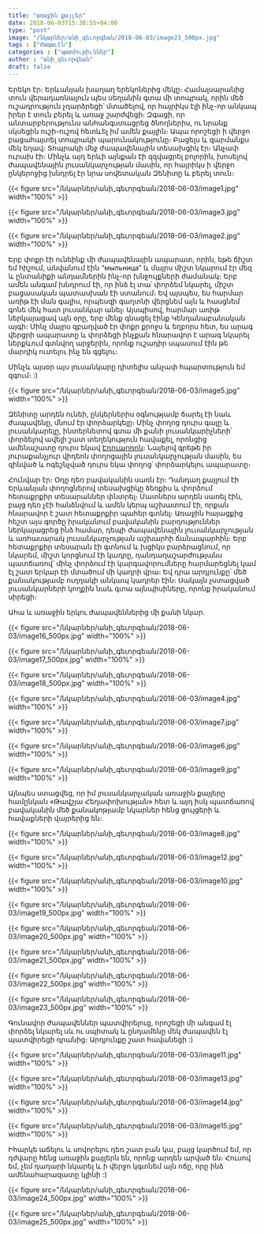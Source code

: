 ```yaml
---
title: "առաջին քայլեր"
date: 2018-06-03T15:38:55+04:00
type: "post"
image: "/նկարներ/անի_գեւորգեան/2018-06-03/image23_500px.jpg"
tags : ["ժապաւէն"]
categories : ["պատմութիւններ"]
author : "անի_գեւորգեան"
draft: false
---
```


Երեկո էր։ Երևանյան խաղաղ երեկոներից մեկը։ Համալսարանից տուն վերադառնալուն պես սեղանին գտա մի տոպրակ, որին մեծ ուշադրություն չդարձրեցի՝ մտածելով, որ հայրիկս էլի ինչ-որ անկապ իրեր է տուն բերել և առաջ շարժվեցի։ Զգացի, որ անտարբերությունս անհանգստացրեց ծնողներիս, ու նրանք սկսեցին ուշի-ուշով հետևել իմ ամեն քայլին։ Ապա որոշեցի ի վերջո բացահայտել տոպրակի պարունակությունը։ Բացելս և զարմանքս մեկ եղավ։ Տոպրակի մեջ ժապավենային տեսախցիկ էր։ Անչափ ուրախ էի։ Մինչև այդ երևի այնքան էի զզվացրել բոլորին, խոսելով ժապավենային լուսանկարչության մասին, որ հայրիկս ի վերջո ընկերոջից խնդրել էր նրա սովետական Զենիտը և բերել տուն։
<!--more-->
{{< figure src="/նկարներ/անի_գեւորգեան/2018-06-03/image1.jpg" width="100%" >}}

{{< figure src="/նկարներ/անի_գեւորգեան/2018-06-03/image3.jpg" width="100%" >}}

{{< figure src="/նկարներ/անի_գեւորգեան/2018-06-03/image2.jpg" width="100%" >}}

Երբ փոքր էի ունեինք մի ժապավենային ապարատ, որին, եթե ճիշտ եմ հիշում, անվանում էին “мыльница” և մայրս միշտ նկարում էր մեզ և ընտանիքի անդամներին ինչ-որ խնջույքների ժամանակ։ Երբ ամեն անգամ խնդրում էի, որ ինձ էլ տա՝ փորձեմ նկարել, միշտ բացասական պատասխան էի ստանում։ Եվ այսպես, ես հարմար առիթ էի ման գալիս, որպեսզի գաղտնի վերցնեմ այն և հասցնեմ գոնե մեկ հատ լուսանկար անել։ Այսպիսով, հարմար առիթ ներկայացավ այն օրը, երբ մենք գնացել էինք Կենդանաբանական այգի։ Մինչ մայրս զբաղված էր փոքր քրոջս և եղբորս հետ, ես արագ վերցրի ապարատը և փորձեցի ինչքան հնարավոր է արագ նկարել ներքևում գտնվող արջերին, որոնք ուշադիր սպասում էին թե մարդիկ ուտելու ինչ են գցելու։

Մինչև այսօր այս լուսանկարը դիտելիս անչափ հպարտություն եմ զգում։ :)

{{< figure src="/նկարներ/անի_գեւորգեան/2018-06-03/image5.jpg" width="100%" >}}

Զենիտը արդեն ունեի, ընկերներիս օգնությամբ ճարել էի նաև ժապավենը, մնում էր փորձարկելը։ Մինչ փողոց դուրս գալը և լուսանկարելը, ինտերնետով գտա մի քանի լուսանկարիչների՝ փորձելով ավելի շատ տեղեկություն հավաքել, որոնցից ամենաշատը դուրս եկավ [Էդուարդոն](https://www.youtube.com/user/ProfetaParanoia/)։ Նայելով գրեթե իր յուրաքանչյուր վիդեոն փողոցային լուսանկարչության մասին, ես զինված և ոգեշնչված դուրս եկա փողոց՝ փորձարկելու ապարատը։

Հունվար էր։ Օդը դեռ բավականին սառն էր։ Դանդաղ քայլում էի Երևանյան փողոցներով տեսախցիկը ձեռքիս և փորձում հետաքրքիր տեսարաններ փնտրել։ Մատներս արդեն սառել էին, բայց դեռ չէի հանձնվում և ամեն կերպ աշխատում էի, որքան հնարավոր է շատ հետաքրքիր պահեր գտնել։ Առաջին հայացքից հեշտ այս գործը իրականում բավականին բարդություններ ներկայացրեց ինձ համար, դեպի ժապավենային լուսանկարչության և առհասարակ լուսանկարչության աշխարհի ճանապարհին։ Երբ հետաքրքիր տեսարան էի գտնում և խցիկս բարձրացնում, որ նկարեմ, միշտ կորցնում էի կադրը, դանդաղաշարժությանս պատճառով՝ մինչ փորձում էի կարգավորումները հարմարեցնել կամ էլ շատ երկար էի մտածում մի կադրի վրա։ Եվ դրա արդյունքը՝  մեծ քանակությամբ ուղղակի անկապ կադրեր էին։ Սակայն չստացված լուսանկարների կողքին նաև գտա այնպիսիները, որոնք իրականում սիրեցի։

Ահա և առաջին երկու ժապավեններից մի քանի նկար․


{{< figure src="/նկարներ/անի_գեւորգեան/2018-06-03/image16_500px.jpg" width="100%" >}}

{{< figure src="/նկարներ/անի_գեւորգեան/2018-06-03/image17_500px.jpg" width="100%" >}}

{{< figure src="/նկարներ/անի_գեւորգեան/2018-06-03/image18_500px.jpg" width="100%" >}}

{{< figure src="/նկարներ/անի_գեւորգեան/2018-06-03/image4.jpg" width="100%" >}}

{{< figure src="/նկարներ/անի_գեւորգեան/2018-06-03/image7.jpg" width="100%" >}}

{{< figure src="/նկարներ/անի_գեւորգեան/2018-06-03/image6.jpg" width="100%" >}}

{{< figure src="/նկարներ/անի_գեւորգեան/2018-06-03/image9.jpg" width="100%" >}}

Այնպես ստացվեց, որ իմ լուսանկարչական առաջին քայլերը համընկան «Թավշյա Հեղափոխության» հետ և այդ իսկ պատճառով բավականին մեծ քանակոթյամբ նկարներ հենց ցույցերի  և հավաքների վայրերից են։


{{< figure src="/նկարներ/անի_գեւորգեան/2018-06-03/image8.jpg" width="100%" >}}

{{< figure src="/նկարներ/անի_գեւորգեան/2018-06-03/image12.jpg" width="100%" >}}

{{< figure src="/նկարներ/անի_գեւորգեան/2018-06-03/image10.jpg" width="100%" >}}

{{< figure src="/նկարներ/անի_գեւորգեան/2018-06-03/image19_500px.jpg" width="100%" >}}

{{< figure src="/նկարներ/անի_գեւորգեան/2018-06-03/image20_500px.jpg" width="100%" >}}

{{< figure src="/նկարներ/անի_գեւորգեան/2018-06-03/image21_500px.jpg" width="100%" >}}

{{< figure src="/նկարներ/անի_գեւորգեան/2018-06-03/image22_500px.jpg" width="100%" >}}

{{< figure src="/նկարներ/անի_գեւորգեան/2018-06-03/image23_500px.jpg" width="100%" >}}

Գունավոր ժապավեններ պատվիրելուց, որոշեցի մի անգամ էլ փորձել նկարել սև ու սպիտակ և ընդամենը մեկ ժապավեն էլ պատվիրեցի դրանից։ Արդյունքը շատ հավանեցի :)


{{< figure src="/նկարներ/անի_գեւորգեան/2018-06-03/image11.jpg" width="100%" >}}

{{< figure src="/նկարներ/անի_գեւորգեան/2018-06-03/image13.jpg" width="100%" >}}

{{< figure src="/նկարներ/անի_գեւորգեան/2018-06-03/image14.jpg" width="100%" >}}

{{< figure src="/նկարներ/անի_գեւորգեան/2018-06-03/image15.jpg" width="100%" >}}

Իհարկե աճելու և սովորելու դեռ շատ բան կա, բայց կարծում եմ, որ դժվարը հենց առաջին քայլերն են, որոնք արդեն արված են։ Հուսով եմ, չեմ դադարի նկարել  և ի վերջո կգտնեմ այն ոճը, որը ինձ ամենահարազատը կլինի :)

{{< figure src="/նկարներ/անի_գեւորգեան/2018-06-03/image24_500px.jpg" width="100%" >}}

{{< figure src="/նկարներ/անի_գեւորգեան/2018-06-03/image25_500px.jpg" width="100%" >}}

